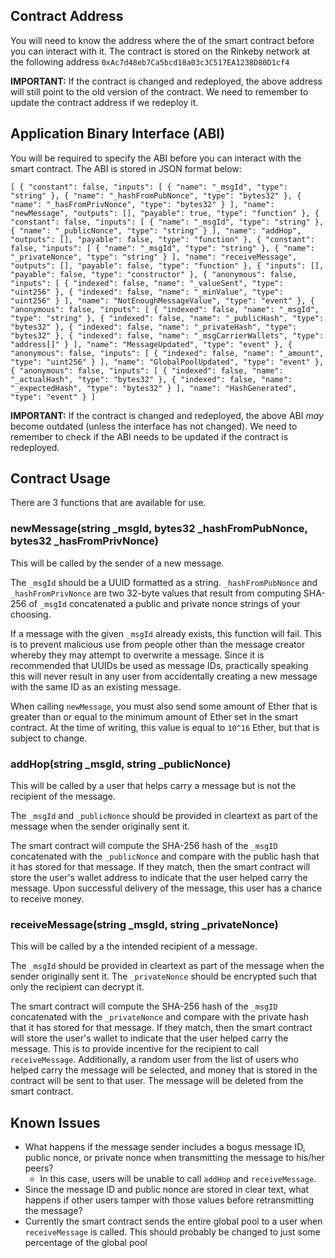 
## Contract Address

You will need to know the address where the of the smart contract before you can interact with it. The contract is stored on the Rinkeby network at the following address `0xAc7d48eb7Ca5bcd18a03c3C517EA1238D80D1cf4`

**IMPORTANT:** If the contract is changed and redeployed, the above address will still point to the old version of the contract. We need to remember to update the contract address if we redeploy it.

## Application Binary Interface (ABI)

You will be required to specify the ABI before you can interact with the smart contract. The ABI is stored in JSON format below:

```
[ { "constant": false, "inputs": [ { "name": "_msgId", "type": "string" }, { "name": "_hashFromPubNonce", "type": "bytes32" }, { "name": "_hasFromPrivNonce", "type": "bytes32" } ], "name": "newMessage", "outputs": [], "payable": true, "type": "function" }, { "constant": false, "inputs": [ { "name": "_msgId", "type": "string" }, { "name": "_publicNonce", "type": "string" } ], "name": "addHop", "outputs": [], "payable": false, "type": "function" }, { "constant": false, "inputs": [ { "name": "_msgId", "type": "string" }, { "name": "_privateNonce", "type": "string" } ], "name": "receiveMessage", "outputs": [], "payable": false, "type": "function" }, { "inputs": [], "payable": false, "type": "constructor" }, { "anonymous": false, "inputs": [ { "indexed": false, "name": "_valueSent", "type": "uint256" }, { "indexed": false, "name": "_minValue", "type": "uint256" } ], "name": "NotEnoughMessageValue", "type": "event" }, { "anonymous": false, "inputs": [ { "indexed": false, "name": "_msgId", "type": "string" }, { "indexed": false, "name": "_publicHash", "type": "bytes32" }, { "indexed": false, "name": "_privateHash", "type": "bytes32" }, { "indexed": false, "name": "_msgCarrierWallets", "type": "address[]" } ], "name": "MessageUpdated", "type": "event" }, { "anonymous": false, "inputs": [ { "indexed": false, "name": "_amount", "type": "uint256" } ], "name": "GlobalPoolUpdated", "type": "event" }, { "anonymous": false, "inputs": [ { "indexed": false, "name": "_actualHash", "type": "bytes32" }, { "indexed": false, "name": "_expectedHash", "type": "bytes32" } ], "name": "HashGenerated", "type": "event" } ]
```

**IMPORTANT:** If the contract is changed and redeployed, the above ABI *may* become outdated (unless the interface has not changed). We need to remember to check if the ABI needs to be updated if the contract is redeployed.

## Contract Usage

There are 3 functions that are available for use.

### newMessage(string _msgId, bytes32 _hashFromPubNonce, bytes32 _hasFromPrivNonce)

This will be called by the sender of a new message.

The `_msgId` should be a UUID formatted as a string. `_hashFromPubNonce` and `_hashFromPrivNonce` are two 32-byte values that result from computing SHA-256 of `_msgId` concatenated a public and private nonce strings of your choosing.

If a message with the given `_msgId` already exists, this function will fail. This is to prevent malicious use from people other than the message creator whereby they may attempt to overwrite a message. Since it is recommended that UUIDs be used as message IDs, practically speaking this will never result in any user from accidentally creating a new message with the same ID as an existing message.

When calling `newMessage`, you must also send some amount of Ether that is greater than or equal to the minimum amount of Ether set in the smart contract. At the time of writing, this value is equal to `10^16` Ether, but that is subject to change.

### addHop(string _msgId, string _publicNonce)

This will be called by a user that helps carry a message but is not the recipient of the message.

The `_msgId` and `_publicNonce` should be provided in cleartext as part of the message when the sender originally sent it.

The smart contract will compute the SHA-256 hash of the `_msgID` concatenated with the `_publicNonce` and compare with the public hash that it has stored for that message. If they match, then the smart contract will store the user's wallet address to indicate that the user helped carry the message. Upon successful delivery of the message, this user has a chance to receive money.

### receiveMessage(string _msgId, string _privateNonce)

This will be called by a the intended recipient of a message.

The `_msgId` should be provided in cleartext as part of the message when the sender originally sent it. The `_privateNonce` should be encrypted such that only the recipient can decrypt it.

The smart contract will compute the SHA-256 hash of the `_msgID` concatenated with the `_privateNonce` and compare with the private hash that it has stored for that message. If they match, then the smart contract will store the user's wallet to indicate that the user helped carry the message. This is to provide incentive for the recipient to call `receiveMessage`. Additionally, a random user from the list of users who helped carry the message will be selected, and money that is stored in the contract will be sent to that user. The message will be deleted from the smart contract.

## Known Issues

* What happens if the message sender includes a bogus message ID, public nonce, or private nonce when transmitting the message to his/her peers?
    * In this case, users will be unable to call `addHop` and `receiveMessage`.
* Since the message ID and public nonce are stored in clear text, what happens if other users tamper with those values before retransmitting the message?
* Currently the smart contract sends the entire global pool to a user when `receiveMessage` is called. This should probably be changed to just some percentage of the global pool
